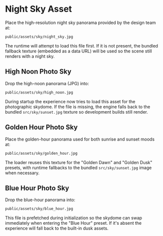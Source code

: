 # Night Sky Asset

Place the high-resolution night sky panorama provided by the design team at:

```
public/assets/sky/night_sky.jpg
```

The runtime will attempt to load this file first. If it is not present, the bundled fallback texture (embedded as a data URL)
will be used so the scene still renders with a night sky.

## High Noon Photo Sky

Drop the high-noon panorama (JPG) into:

```
public/assets/sky/high_noon.jpg
```

During startup the experience now tries to load this asset for the photographic skydome. If the file is missing, the engine
falls back to the bundled `src/sky/sunset.jpg` texture so development builds still render.

## Golden Hour Photo Sky

Place the golden-hour panorama used for both sunrise and sunset moods at:

```
public/assets/sky/golden_hour.jpg
```

The loader reuses this texture for the "Golden Dawn" and "Golden Dusk" presets, with runtime fallbacks to the bundled
`src/sky/sunset.jpg` image when necessary.

## Blue Hour Photo Sky

Drop the blue-hour panorama into:

```
public/assets/sky/blue_hour.jpg
```

This file is prefetched during initialization so the skydome can swap immediately when entering the "Blue Hour" preset. If
it's absent the experience will fall back to the built-in dusk assets.
